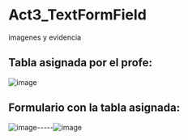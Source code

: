 # Act3_TextFormField
imagenes y evidencia 

## Tabla asignada por el profe: 
![image](https://github.com/user-attachments/assets/1d4a670a-92e9-4fdc-9b2a-f14c659f4749)

## Formulario con la tabla asignada: 
![image](https://github.com/user-attachments/assets/0e3a3d2d-a7c8-4542-858a-0549f35e941f)-----![image](https://github.com/user-attachments/assets/292ec5c9-1c83-4c45-8d27-3a7ec67e3bd2)
